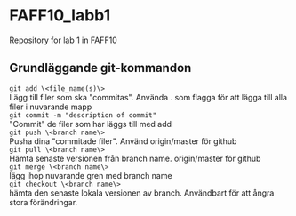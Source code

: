 # FAFF10_labb1
Repository for lab 1 in FAFF10
## Grundläggande git-kommandon ##
`git add \<file_name(s)\>`  
Lägg till filer som ska "commitas". Använda . som flagga för att lägga till alla filer i nuvarande mapp  
`git commit -m "description of commit"`  
"Commit" de filer som har läggs till med add  
`git push \<branch name\>`  
Pusha dina "commitade filer". Använd origin/master för github  
`git pull \<branch name\>`  
Hämta senaste versionen från branch name. origin/master för github  
`git merge \<branch name\>`  
lägg ihop nuvarande gren med  branch name  
`git checkout \<branch name\>`  
hämta den senaste lokala versionen av branch. Användbart för att ångra stora förändringar.  

